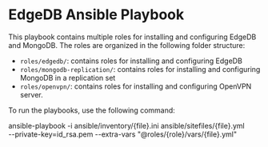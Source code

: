 # EdgeDB Ansible Playbook

This playbook contains multiple roles for installing and configuring EdgeDB and MongoDB. The roles are organized in the following folder structure:

* `roles/edgedb/`: contains roles for installing and configuring EdgeDB
* `roles/mongodb-replication/`: contains roles for installing and configuring MongoDB in a replication set
* `roles/openvpn/`: contains roles for installing and configuring OpenVPN server.

To run the playbooks, use the following command:


ansible-playbook -i ansible/inventory/{file}.ini ansible/sitefiles/{file}.yml \
                 --private-key=id_rsa.pem --extra-vars "@roles/{role}/vars/{file}.yml"

